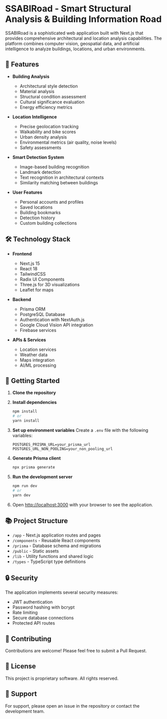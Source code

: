 # SSABIRoad - Smart Structural Analysis & Building Information Road

SSABIRoad is a sophisticated web application built with Next.js that provides comprehensive architectural and location analysis capabilities. The platform combines computer vision, geospatial data, and artificial intelligence to analyze buildings, locations, and urban environments.

## 🌟 Features

- **Building Analysis**
  - Architectural style detection
  - Material analysis
  - Structural condition assessment
  - Cultural significance evaluation
  - Energy efficiency metrics

- **Location Intelligence**
  - Precise geolocation tracking
  - Walkability and bike scores
  - Urban density analysis
  - Environmental metrics (air quality, noise levels)
  - Safety assessments

- **Smart Detection System**
  - Image-based building recognition
  - Landmark detection
  - Text recognition in architectural contexts
  - Similarity matching between buildings

- **User Features**
  - Personal accounts and profiles
  - Saved locations
  - Building bookmarks
  - Detection history
  - Custom building collections

## 🛠 Technology Stack

- **Frontend**
  - Next.js 15
  - React 18
  - TailwindCSS
  - Radix UI Components
  - Three.js for 3D visualizations
  - Leaflet for maps

- **Backend**
  - Prisma ORM
  - PostgreSQL Database
  - Authentication with NextAuth.js
  - Google Cloud Vision API integration
  - Firebase services

- **APIs & Services**
  - Location services
  - Weather data
  - Maps integration
  - AI/ML processing

## 🚀 Getting Started

1. **Clone the repository**

2. **Install dependencies**
   ```bash
   npm install
   # or
   yarn install
   ```

3. **Set up environment variables**
   Create a `.env` file with the following variables:
   ```
   POSTGRES_PRISMA_URL=your_prisma_url
   POSTGRES_URL_NON_POOLING=your_non_pooling_url
   ```

4. **Generate Prisma client**
   ```bash
   npx prisma generate
   ```

5. **Run the development server**
   ```bash
   npm run dev
   # or
   yarn dev
   ```

6. Open [http://localhost:3000](http://localhost:3000) with your browser to see the application.

## 📚 Project Structure

- `/app` - Next.js application routes and pages
- `/components` - Reusable React components
- `/prisma` - Database schema and migrations
- `/public` - Static assets
- `/lib` - Utility functions and shared logic
- `/types` - TypeScript type definitions

## 🔒 Security

The application implements several security measures:
- JWT authentication
- Password hashing with bcrypt
- Rate limiting
- Secure database connections
- Protected API routes

## 🤝 Contributing

Contributions are welcome! Please feel free to submit a Pull Request.

## 📄 License

This project is proprietary software. All rights reserved.

## 🔧 Support

For support, please open an issue in the repository or contact the development team.